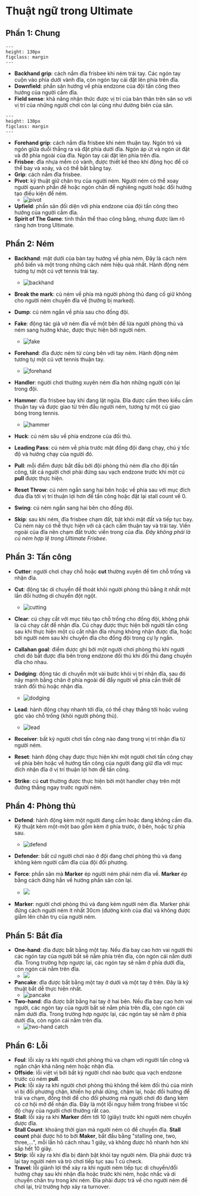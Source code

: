 # Thuật ngữ trong Ultimate

## Phần 1: Chung
```{figure} ../media/terms/backhand-grip.png
---
height: 130px
figclass: margin
---
```
- **Backhand grip**: cách nắm đĩa frisbee khi ném trái tay. Các ngón tay cuộn vào phía dưới vành đĩa, còn ngón tay cái đặt lên phía trên đĩa.
- **Downfield**: phần sân hướng về phía endzone của đội tấn công theo hướng của người cầm đĩa.
- **Field sense**: khả năng nhận thức được vị trí của bản thân trên sân so với vị trí của những người chơi còn lại cũng như đường biên của sân.
```{figure} ../media/terms/forehand-grip.png
---
height: 130px
figclass: margin
---
```
- **Forehand grip**: cách nắm đĩa frisbee khi ném thuận tay. Ngón trỏ vả ngón giữa duỗi thẳng ra và đặt phía dưới đĩa. Ngón áp út và ngón út đặt và đỡ phía ngoài của đĩa. Ngón tay cái đặt lên phía trên đĩa.
- **Frisbee**: đĩa nhựa mềm có vành, được thiết kế theo khí động học để có thể bay và xoáy, và có thể bắt bằng tay.
- **Grip**: cách nắm đĩa frisbee.
- **Pivot**: kỹ thuật giữ chân trụ của người ném. Người ném có thể xoay người quanh phần đế hoặc ngón chân để nghiêng người hoặc đổi hướng tạo điều kiện để ném.
  - ![](../media/terms/pivot.png "pivot")
- **Upfield**: phần sân đối diện với phía endzone của đội tấn công theo hướng của người cầm đĩa.
- **Spirit of The Game**: tinh thần thể thao công bằng, nhưng được làm rõ ràng hơn trong Ultimate.

## Phần 2: Ném

- **Backhand**: mặt dưới của bàn tay hướng về phía ném. Đây là cách ném phổ biến và một trong những cách ném hiệu quả nhất. Hành động ném tương tự một cú vợt tennis trái tay.
  - ![](../media/terms/backhand.png "backhand")

- **Break the mark**: cú ném về phía mà người phòng thủ đang cố giữ không cho người ném chuyền đĩa về (hướng bị marked).
- **Dump**: cú ném ngắn về phía sau cho đồng đội.
- **Fake**: động tác giả vờ ném đĩa về một bên để lừa người phòng thủ và ném sang hướng khác, được thực hiện bởi người ném.
  - ![](../media/terms/fake.png "fake")

- **Forehand**: đĩa được ném từ cùng bên với tay ném. Hành động ném tương tự một cú vợt tennis thuận tay.
  - ![](../media/terms/forehand.png "forehand")

- **Handler**: người chơi thường xuyên ném đĩa hơn những người còn lại trong đội.
- **Hammer**: đĩa frisbee bay khi đang lật ngửa. Đĩa được cầm theo kiểu cầm thuận tay và được giao từ trên đầu người ném, tương tự một cú giao bóng trong tennis.
  - ![](../media/terms/hammer.png "hammer")

- **Huck**: cú ném sâu về phía endzone của đối thủ.
- **Leading Pass**: cú ném về phía trước mặt đồng đội đang chạy, chú ý tốc độ và hướng chạy của người đó.
- **Pull**: mỗi điểm được bắt đầu bởi đội phòng thủ ném đĩa cho đội tấn công, tất cả người chơi phải đứng sau vạch endzone trước khi một cú **pull** được thực hiện.
- **Reset Throw**: cú ném ngắn sang hai bên hoặc về phía sau với mục đích đưa đĩa tới vị trí thuận lợi hơn để tấn công hoặc đặt lại stall count về 0.
- **Swing**: cú ném ngắn sang hai bên cho đồng đội.
- **Skip**: sau khi ném, đĩa frisbee chạm đất, bật khỏi mặt đất và tiếp tục bay. Cú ném này có thể thực hiện với cả cách cầm thuận tay và trái tay. Viền ngoài của đĩa nên chạm đất trước viền trong của đĩa. *Đây không phải là cú ném hợp lệ trong Ultimate Frisbee*.

## Phần 3: Tấn công
- **Cutter**: người chơi chạy chỗ hoặc **cut** thường xuyên để tìm chỗ trống và nhận đĩa.
- **Cut**: động tác di chuyển để thoát khỏi người phòng thủ bằng ít nhất một lần đổi hướng di chuyển đột ngột.
  - ![](../media/terms/cut.png "cutting")

- **Clear**: cú chạy cắt với mục tiêu tạo chỗ trống cho đồng đội, không phải là cú chạy cắt để nhận đĩa. Cú chạy được thực hiện bởi người tấn công sau khi thực hiện một cú cắt nhận đĩa nhưng không nhận được đĩa, hoặc bởi người ném sau khi chuyền đĩa cho đồng đội trong cự ly ngắn.
- **Callahan goal**: điểm được ghi bởi một người chơi phòng thủ khi người chơi đó bắt được đĩa bên trong endzone đối thủ khi đối thủ đang chuyền đĩa cho nhau.
- **Dodging**: động tác di chuyển một vài bước khỏi vị trí nhận đĩa, sau đó nảy mạnh bằng chân ở phía ngoài để đẩy người về phía cần thiết để tránh đối thủ hoặc nhận đĩa.
  - ![](../media/terms/dodging.png "dodging")

- **Lead**: hành động chạy nhanh tới đĩa, có thể chạy thẳng tới hoặc vuông góc vào chỗ trống (khỏi người phòng thủ).
  - ![](../media/terms/lead.png "lead")

- **Receiver**: bất kỳ người chơi tấn công nào đang trong vị trí nhận đĩa từ người ném.
- **Reset**: hành động chạy được thực hiện khi một người chơi tấn công chạy về phía bên hoặc về hướng tấn công của người  đang giữ đĩa với mục đích nhận đĩa ở vị trí thuận lợi hơn để tấn công.
- **Strike**: cú **cut** thường được thực hiện bởi một handler chạy trên một đường thẳng ngay trước người ném.

## Phần 4: Phòng thủ

- **Defend**: hành động kèm một người đang cầm hoặc đang không cầm đĩa. Kỹ thuật kèm một-một bao gồm kèm ở phía trước, ở bên, hoặc từ phía sau.
  - ![](../media/terms/defend.png "defend")

- **Defender**: bất cứ người chơi nào ở đội đang chơi phòng thủ và đang không kèm người cầm đĩa của đội đối phương.
- **Force**: phần sân mà **Marker** ép người ném phải ném đĩa về. **Marker** ép bằng cách đứng hẳn về hướng phần sân còn lại.
  - ![](../media/terms/mark.png)

- **Marker**: người chơi phòng thủ và đang kèm người ném đĩa. Marker phải đứng cách người ném ít nhất 30cm (đường kính của đĩa) và không được giẫm lên chân trụ của người ném.

## Phần 5: Bắt đĩa

- **One-hand**: đĩa được bắt bằng một tay. Nếu đĩa bay cao hơn vai người thì các ngón tay của người bắt sẽ nằm phía trên đĩa, còn ngón cái nằm dưới đĩa. Trong trường hợp ngược lại, các ngón tay sẽ nằm ở phía dưới đĩa, còn ngón cái nằm trên đĩa.
  - ![](../media/terms/one-hand.png)
- **Pancake**: đĩa được bắt bằng một tay ở dưới và một tay ở trên. Đây là kỹ thuật bắt dễ thực hiện nhất.
  - ![](../media/terms/pancake.png "pancake")
- **Two-hand**: đĩa được bắt bằng hai tay ở hai bên. Nếu đĩa bay cao hơn vai người, các ngón tay của người bắt sẽ nằm phía trên đĩa, còn ngón cái nằm dưới đĩa. Trong trường hợp ngược lại, các ngón tay sẽ nằm ở phía dưới đĩa, còn ngón cái nằm trên đĩa.
  - ![](../media/terms/two-hand.png "two-hand catch")

## Phần 6: Lỗi

- **Foul**: lỗi xảy ra khi người chơi phòng thủ va chạm với người tấn công và ngăn chặn khả năng ném hoặc nhận đĩa.
- **Offside**: lỗi việt vị bởi bất kỳ người chơi nào bước qua vạch endzone trước cú ném **pull**.
- **Pick**: lỗi xảy ra khi người chơi phòng thủ không thể kèm đối thủ của mình vì bị đối phương chặn, khiến họ phải dừng, chậm lại, hoặc đổi hướng để trái va chạm, đồng thời để cho đối phương mà người chơi đó đang kèm có cơ hội mở để nhận đĩa. Đây là một lỗi nguy hiểm trong frisbee vì tốc độ chạy của người chơi thường rất cao.
- **Stall**: lỗi xảy ra khi **Marker** đếm tới 10 (giây) trước khi người ném chuyền được đĩa.
- **Stall Count**: khoảng thời gian mà người ném có để chuyền đĩa. **Stall count** phải được hô to bởi **Maker**, bắt đầu bằng "stalling one, two, three,...", mỗi lần hô cách nhau 1 giây, và không được hô nhanh hơn khi sắp hết 10 giây.
- **Strip**: lỗi xảy ra khi đĩa bị đánh bật khỏi tay người ném. Đĩa phải được trả lại tay người ném và trò chơi tiếp tục sau 1 cú check.
- **Travel**: lỗi giành lợi thế xảy ra khi người ném tiếp tục di chuyển/đổi hướng chạy sau khi nhận đĩa hoặc trước khi ném, hoặc nhấc và di chuyển chân trụ trong khi ném. Đĩa phải được trả về cho người ném để chơi lại, trừ trường hợp xảy ra turnover.

